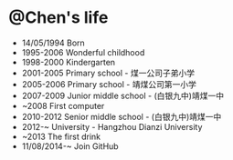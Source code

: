 @Chen's life
===============

- 14/05/1994 Born
- 1995-2006 Wonderful childhood
- 1998-2000 Kindergarten
- 2001-2005 Primary school - 煤一公司子弟小学
- 2005-2006 Primary school - 靖煤公司第一小学
- 2007-2009 Junior middle school - (白银九中)靖煤一中
- ~2008 First computer
- 2010-2012 Senior middle school - (白银九中)靖煤一中
- 2012-~ University - Hangzhou Dianzi University
- ~2013 The first drink
- 11/08/2014-~ Join GitHub
